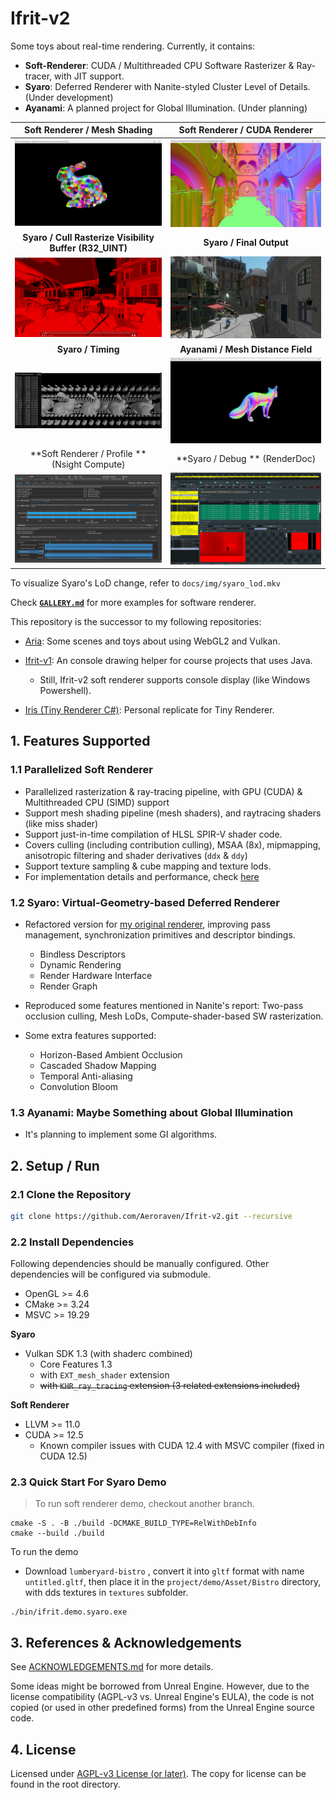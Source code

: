 # Ifrit-v2

Some toys about real-time rendering. Currently, it contains:

- **Soft-Renderer**: CUDA / Multithreaded CPU Software Rasterizer & Ray-tracer, with JIT support.
- **Syaro**: Deferred Renderer with Nanite-styled Cluster Level of Details. (Under development)
- **Ayanami**: A planned project for Global Illumination. (Under planning)


| <center>Soft Renderer / Mesh Shading</center>                | <center>Soft Renderer / CUDA Renderer</center>     |
| ------------------------------------------------------------ | -------------------------------------------------- |
| ![](docs/img/img_demo3.png)                                  | ![](docs/img/img_demo1.png)                        |
| <center>**Syaro / Cull Rasterize Visibility Buffer (R32_UINT)**</center> | <center>**Syaro / Final Output**</center>          |
| ![](docs/img/syaro_clodvisb.png)                             | ![](docs/img/syaro_clod1.png)                      |
| <center>**Syaro / Timing**</center>                          | <center>**Ayanami / Mesh Distance Field**</center> |
| <img src="docs/img/img_syaroperf.jpg" style="zoom: 67%;" />  | ![](docs/img/ayanami_meshdf.png)                   |
| <center>**Soft Renderer / Profile ** (Nsight Compute)</center> | <center>**Syaro / Debug ** (RenderDoc)</center>    |
| ![](docs/img/soft_nscp.png)                                  | ![](docs/img/syaro_diag.png)                       |

To visualize Syaro's LoD change, refer to `docs/img/syaro_lod.mkv`

Check  **[`GALLERY.md`](./docs/gallery.md)** for more examples for software renderer.



This repository is the successor to my following repositories: 

- [Aria](https://github.com/Aeroraven/Aria): Some scenes and toys about using WebGL2 and Vulkan.

- [Ifrit-v1](https://github.com/Aeroraven/Ifrit): An console drawing helper for course projects that uses Java.
  - Still, Ifrit-v2 soft renderer supports console display (like Windows Powershell).
- [Iris (Tiny Renderer C#)](https://github.com/Aeroraven/Stargazer/tree/main/ComputerGraphics/TinyRenderer): Personal replicate for Tiny Renderer.



## 1. Features Supported

### 1.1 Parallelized Soft Renderer

- Parallelized rasterization & ray-tracing pipeline, with GPU (CUDA) & Multithreaded CPU (SIMD) support
- Support mesh shading pipeline (mesh  shaders), and raytracing shaders (like miss shader)
- Support just-in-time compilation of HLSL SPIR-V shader code.
- Covers culling (including contribution culling), MSAA (8x), mipmapping,  anisotropic filtering and shader derivatives (`ddx` & `ddy`)
- Support texture sampling & cube mapping and texture lods.
- For implementation details and performance, check [here](./projects/softgraphics/readme.md)



### 1.2 Syaro: Virtual-Geometry-based Deferred Renderer

- Refactored version for [my original renderer](https://github.com/Aeroraven/Aria), improving pass management, synchronization primitives and descriptor bindings.

  - Bindless Descriptors
  - Dynamic Rendering
  - Render Hardware Interface
  - Render Graph

- Reproduced some features mentioned in Nanite's report: Two-pass occlusion culling, Mesh LoDs, Compute-shader-based SW rasterization.

- Some extra features supported:

  - Horizon-Based Ambient Occlusion
  - Cascaded Shadow Mapping
  - Temporal Anti-aliasing
  - Convolution Bloom

### 1.3 Ayanami: Maybe Something about Global Illumination

- It's planning to implement some GI algorithms.
  

## 2. Setup / Run

### 2.1 Clone the Repository

```bash
git clone https://github.com/Aeroraven/Ifrit-v2.git --recursive 
```

### 2.2 Install Dependencies

Following dependencies should be manually configured. Other dependencies will be configured via submodule.

- OpenGL >= 4.6 
- CMake >= 3.24
- MSVC >= 19.29

**Syaro**

- Vulkan SDK 1.3 (with shaderc combined)
  - Core Features 1.3
  - with `EXT_mesh_shader` extension
  - <s>with `KHR_ray_tracing` extension (3 related extensions included)</s>

**Soft Renderer** 

- LLVM >= 11.0
- CUDA >= 12.5
  - Known compiler issues with CUDA 12.4 with MSVC compiler (fixed in CUDA 12.5)

### 2.3 Quick Start For Syaro Demo

> To run soft renderer demo, checkout another branch.

```shell
cmake -S . -B ./build -DCMAKE_BUILD_TYPE=RelWithDebInfo
cmake --build ./build
```

To run the demo

- Download `lumberyard-bistro` , convert it into `gltf` format with name `untitled.gltf`, then place it in the `project/demo/Asset/Bistro` directory, with dds textures in `textures` subfolder.

```shell
./bin/ifrit.demo.syaro.exe
```


## 3. References & Acknowledgements

See [ACKNOWLEDGEMENTS.md](./ACKNOWLEDGEMENTS.md) for more details.

Some ideas might be borrowed from Unreal Engine. However, due to the license compatibility (AGPL-v3 vs. Unreal Engine's EULA), the code is not copied (or used in other predefined forms) from the Unreal Engine source code.

## 4. License

Licensed under [AGPL-v3 License (or later)](https://www.gnu.org/licenses/agpl-3.0.en.html). The copy for license can be found in the root directory. 

